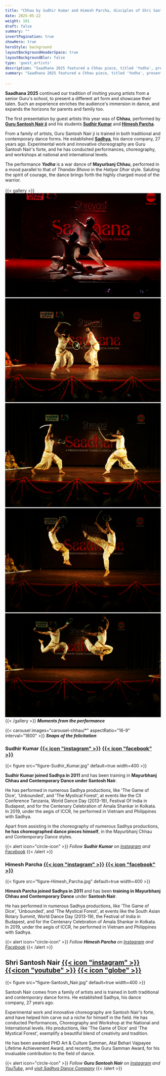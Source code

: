 ```yaml
---
title: "Chhau by Sudhir Kumar and Himesh Parcha, disciples of Shri Santosh Nair"
date: 2025-05-22
weight: 101
draft: false
summary: ""
invertPagination: true
showHero: true
heroStyle: background
layoutBackgroundHeaderSpace: true
layoutBackgroundBlur: false
type: 'guest_artists'
description: "Saadhana 2025 featured a Chhau piece, titled 'Yodha', presented by Sudhir Kumar and Himesh Parcha, disciple of Shri Santosh Nair."
summary: "Saadhana 2025 featured a Chhau piece, titled 'Yodha', presented by Sudhir Kumar and Himesh Parcha, disciple of Shri Santosh Nair."

---
```

**Saadhana 2025** continued our tradition of inviting young artists from a senior Guru's school, to present a different art form and showcase their talen. Such an experience enriches the audience's immersion in dance, and expands the horizons for parents and family too.

The first presentation by guest artists this year was of **Chhau**, performed by [**Guru Santosh Nair ji**](#santosh-nair) and his students [**Sudhir Kumar**](#sudhir-kumar) and [**Himesh Parcha**](#himesh-parcha).

From a family of artists, Guru Santosh Nair ji is trained in both traditional and contemporary dance forms. He established [**Sadhya**](https://sadhya.com), his dance company, 27 years ago. Experimental work and innovative choreography are Guru Santosh Nair's forte, and he has conducted performances, choreography, and workshops at national and international levels.

The performance **_Yodha_** is a war dance of **Mayurbanj Chhau**, performed in a mood parallel to that of _Thandav Bhava_ in the _Hatiyar Dhar_ style. Saluting the spirit of courage, the dance brings forth the highly charged mood of the warrior.
<br />
<br />
{{< gallery >}}
  <img src="gallery-chhau/01-12-P1072270.jpg" class="grid-w50 md:grid-w33 xl:grid-w50" />
  <img src="gallery-chhau/02-12-P1072259.jpg" class="grid-w50 md:grid-w33 xl:grid-w25" />
  <img src="gallery-chhau/03-12-P1072238.jpg" class="grid-w50 md:grid-w33 xl:grid-w25" />
  <img src="gallery-chhau/04-12-P1072237.jpg" class="grid-w50 md:grid-w33 xl:grid-w25" />
  <img src="gallery-chhau/05-12-P1072246.jpg" class="grid-w50 md:grid-w33 xl:grid-w25" />
{{< /gallery >}}
_**Moments from the performance**_

{{< carousel images="carousel-chhau/*" aspectRatio="16-9" interval="1800" >}}
_**Snaps of the felicitation**_<a id=sudhir-kumar></a>

### Sudhir Kumar [{{< icon "instagram" >}}](https://www.instagram.com/sudheer.kumar174) [{{< icon "facebook" >}}](https://www.facebook.com/sudheer.kumar.5011516)
{{< figure
    src="figure-Sudhir_Kumar.jpg"
    default=true
    width=400
    >}}

**Sudhir Kumar joined Sadhya in 2011** and has been training in **Mayurbhanj Chhau and Contemporary Dance under Santosh Nair**. 

He has performed in numerous Sadhya productions, like 'The Game of Dice', 'Unbounded', and 'The Mystical Forest', at events like the CII Conference Tanzania, World Dance Day (2013-19), Festival Of India in Budapest, and for the Centenary Celebration of Amala Shankar in Kolkata. In 2019, under the aegis of ICCR, he performed in Vietnam and Philippines with Sadhya.

Apart from assisting in the choreography of numerous Sadhya productions, **he has choreographed dance pieces himself**, in the Mayurbhanj Chhau and Contemporary Dance styles.

{{< alert icon="circle-icon" >}}
_Follow **Sudhir Kumar** on_ [_Instagram_](https://www.instagram.com/sudheer.kumar174) _and_ [_Facebook_](ttps://www.facebook.com/sudheer.kumar.5011516)
{{< /alert >}}<a id=himesh-parcha></a>
<br />

### Himesh Parcha [{{< icon "instagram" >}}](https://www.instagram.com/himeshparcha/) [{{< icon "facebook" >}}](https://www.facebook.com/himesh.parcha/)
{{< figure
    src="figure-Himesh_Parcha.jpg"
    default=true
    width=400
    >}}

**Himesh Parcha joined Sadhya in 2011** and has been **training in Mayurbhanj Chhau and Contemporary Dance** under **Santosh Nair**.

He has performed in numerous Sadhya productions, like 'The Game of Dice', 'Unbounded', and 'The Mystical Forest', at events like the South Asian Rotary Summit, World Dance Day (2013-19), the Festival of India in Budapest, and for the Centenary Celebration of Amala Shankar in Kolkata. In 2019, under the aegis of ICCR, he performed in Vietnam and Philippines with Sadhya.

{{< alert icon="circle-icon" >}}
_Follow **Himesh Parcha** on_ [_Instagram_](https://www.instagram.com/himesh.parcha) _and_ [_Facebook_](ttps://www.facebook.com/himesh.parcha)
{{< /alert >}}<a id=santosh-nair></a>
<br />

## Shri Santosh Nair [{{< icon "instagram" >}}](https://www.instagram.com/santosh.sadhya) [{{<icon "youtube" >}}](https://www.youtube.com/@sadhyadance) [{{< icon "globe" >}}](https://www.sadhya.com)

{{< figure
    src="figure-Santosh_Nair.jpg"
    default=true
    width=400
    >}}

Santosh Nair comes from a family of artists and is trained in both traditional and contemporary dance forms. He established Sadhya, his dance company, 27 years ago.

Experimental work and innovative choreography are Santosh Nair's forte, amd have helped him carve out a niche for himself in the field. He has conducted Performances, Choreography and
Workshop at the National and International levels. His productions, like 'The Game of Dice' and 'The Mystical Forest', exemplify a beautiful blend of creativity and tradition.

He has been awarded PHD Art & Culture Samman, Atal Behari Vajpayee Lifetime Achievement Award, and recently, the Guru Samman Award, for his invaluable contribution to the field of dance.

{{< alert icon="circle-icon" >}}
_Follow **Guru Santosh Nair** on_ [_Instagram_](https://www.instagram.com/santosh.sadhya) _and_ [_YouTube_](https://www.youtube.com/@sadhyadance), and [_visit Sadhya Dance Company_](https://sadhya.com)
{{< /alert >}}
